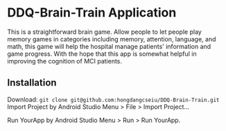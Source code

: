 # DDQ-Brain-Train Application
This is a straightforward brain game. Allow people to let people play memory games in categories including memory, attention, language, and math, this game will help the hospital manage patients' information and game progress. With the hope that this app is somewhat helpful in improving the cognition of MCI patients.

## Installation

Download:
`git clone git@github.com:hongdangcseiu/DDQ-Brain-Train.git`
Import Project by Android Studio Menu > File > Import Project...

Run YourApp by Android Studio Menu > Run > Run YourApp.
